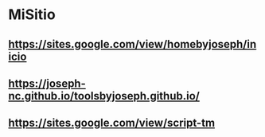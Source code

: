 # MiSitio
## https://sites.google.com/view/homebyjoseph/inicio

## https://joseph-nc.github.io/toolsbyjoseph.github.io/

## https://sites.google.com/view/script-tm 
